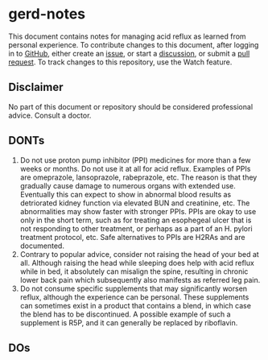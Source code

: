 # gerd-notes
This document contains notes for managing acid reflux as learned from personal experience. To contribute changes to this document, after logging in to [GitHub](https://github.com/), either create an [issue](https://github.com/impredicative/gerd-notes/issues), or start a [discussion](https://github.com/impredicative/gerd-notes/discussions), or submit a [pull request](https://github.com/impredicative/gerd-notes/pulls). To track changes to this repository, use the Watch feature.

## Disclaimer
No part of this document or repository should be considered professional advice. Consult a doctor.

## DONTs
1. Do not use proton pump inhibitor (PPI) medicines for more than a few weeks or months. Do not use it at all for acid reflux. Examples of PPIs are omeprazole, lansoprazole, rabeprazole, etc. The reason is that they gradually cause damage to numerous organs with extended use. Eventually this can expect to show in abnormal blood results as detriorated kidney function via elevated BUN and creatinine, etc. The abnormalities may show faster with stronger PPIs. PPIs are okay to use only in the short term, such as for treating an esophegeal ulcer that is not responding to other treatment, or perhaps as a part of an H. pylori treatment protocol, etc. Safe alternatives to PPIs are H2RAs and are documented.
2. Contrary to popular advice, consider not raising the head of your bed at all. Although raising the head while sleeping does help with acid reflux while in bed, it absolutely can misalign the spine, resulting in chronic lower back pain which subsequently also manifests as referred leg pain.
3. Do not consume specific supplements that may significantly worsen reflux, although the experience can be personal. These supplements can sometimes exist in a product that contains a blend, in which case the blend has to be discontinued. A possible example of such a supplement is R5P, and it can generally be replaced by riboflavin.

## DOs
